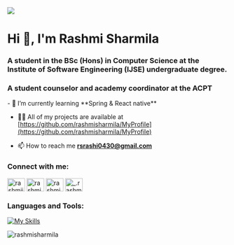 <img src="https://media.istockphoto.com/id/1150453750/vector/teenage-girk-working-on-computer-in-classroom.jpg?s=612x612&w=0&k=20&c=Ny8n-jcvLVf9mYX3MlMk_mRM0fW1DNuqCTrDY27B72M=">
<h1>Hi 👋, I'm Rashmi Sharmila</h1>

<h3>A student in the BSc (Hons) in Computer Science at the Institute of Software Engineering (IJSE) undergraduate degree.</h3>
<h3>A student counselor and academy coordinator at the ACPT</h3>
- 🌱 I’m currently learning **Spring & React native**

- 👨‍💻 All of my projects are available at [https://github.com/rashmisharmila/MyProfile](https://github.com/rashmisharmila/MyProfile)

- 📫 How to reach me **rsrashi0430@gmail.com**

<h3 align="left">Connect with me:</h3>
<p align="left">
<a href="https://twitter.com/rashmiisharmil" target="blank">
<img align="center" src="https://raw.githubusercontent.com/rahuldkjain/github-profile-readme-generator/master/src/images/icons/Social/twitter.svg" alt="rashmiisharmil" height="30" width="40" /></a>
<a href="https://www.linkedin.com/in/rashmi-sharmila-5ba642252/" target="blank">
<img align="center" src="https://raw.githubusercontent.com/rahuldkjain/github-profile-readme-generator/master/src/images/icons/Social/linked-in-alt.svg" alt="rashmi sharmila" height="30" width="40" /></a>
<a href="https://stackoverflow.com/users/rashmi sharmila" target="blank">
<img align="center" src="https://raw.githubusercontent.com/rahuldkjain/github-profile-readme-generator/master/src/images/icons/Social/stack-overflow.svg" alt="rashmi sharmila" height="30" width="40" /></a>
<a href="https://instagram.com/_.rashmi_sharmila._" target="blank">
<img align="center" src="https://raw.githubusercontent.com/rahuldkjain/github-profile-readme-generator/master/src/images/icons/Social/instagram.svg" alt="_.rashmi_sharmila._" height="30" width="40"/></a>
</p>

<h3 align="left">Languages and Tools: </h3>

          
[![My Skills](https://skills.thijs.gg/icons?i=java,mysql,html,css,js,jquery,nodejs,figma,react&theme=light)](https://skills.thijs.gg)

<p><img align="center" src="https://github-readme-stats.vercel.app/api/top-langs?username=rashmisharmila&show_icons=true&locale=en&layout=compact" alt="rashmisharmila" /></p>
